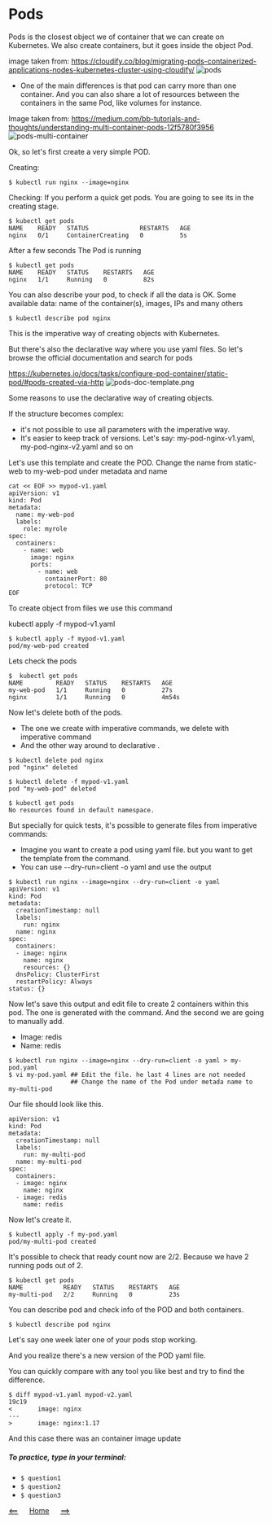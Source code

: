 # Pods

Pods is the closest object we of container that we can create on Kubernetes.
We also create containers, but it goes inside the object Pod.


image taken from: https://cloudify.co/blog/migrating-pods-containerized-applications-nodes-kubernetes-cluster-using-cloudify/
![pods](images/pods.png)

- One of the main differences is that pod can carry more than one container.
And you can also share a lot of resources between the containers in the same Pod, like volumes for instance.

Image taken from: https://medium.com/bb-tutorials-and-thoughts/understanding-multi-container-pods-12f5780f3956
![pods-multi-container](images/pods-multi-container.png)

Ok, so let's first create a very simple POD.

Creating:
```
$ kubectl run nginx --image=nginx
```

Checking: 
If you perform a quick get pods. You are going to see its in the creating stage.
```
$ kubectl get pods
NAME    READY   STATUS              RESTARTS   AGE
nginx   0/1     ContainerCreating   0          5s
```

After a few seconds
The Pod is running
```
$ kubectl get pods
NAME    READY   STATUS    RESTARTS   AGE
nginx   1/1     Running   0          82s
```

You can also describe your pod, to check if all the data is OK.
Some available data: name of the container(s), images, IPs and many others

```
$ kubectl describe pod nginx
```

This is the imperative way of creating objects with Kubernetes.

But there's also the declarative way where you use yaml files.
So let's browse the official documentation and search for pods

https://kubernetes.io/docs/tasks/configure-pod-container/static-pod/#pods-created-via-http
![pods-doc-template.png](images/pods-doc-template.png)

Some reasons to use the declarative way of creating objects.

If the structure becomes complex: 

- it's not possible to use all parameters with the imperative way.
- It's easier to keep track of versions.
  Let's say: my-pod-nginx-v1.yaml, my-pod-nginx-v2.yaml and so on


Let's use this template and create the POD.
Change the name from static-web to my-web-pod under metadata and name

```
cat << EOF >> mypod-v1.yaml
apiVersion: v1
kind: Pod
metadata:
  name: my-web-pod
  labels:
    role: myrole
spec:
  containers:
    - name: web
      image: nginx
      ports:
        - name: web
          containerPort: 80
          protocol: TCP
EOF
```

To create object from files we use this command

kubectl apply -f mypod-v1.yaml
```
$ kubectl apply -f mypod-v1.yaml
pod/my-web-pod created
```

Lets check the pods

```
$  kubectl get pods
NAME         READY   STATUS    RESTARTS   AGE
my-web-pod   1/1     Running   0          27s
nginx        1/1     Running   0          4m54s
```

Now let's delete both of the pods.

- The one we create with imperative commands, we delete with imperative command
- And the other way around to declarative .

```
$ kubectl delete pod nginx
pod "nginx" deleted

$ kubectl delete -f mypod-v1.yaml
pod "my-web-pod" deleted

$ kubectl get pods
No resources found in default namespace.
```

But specially for quick tests, it's possible to generate files from imperative commands:

- Imagine you want to create a pod using yaml file. but you want to get the template from the command.
- You can use --dry-run=client -o yaml and use the output
```
$ kubectl run nginx --image=nginx --dry-run=client -o yaml
apiVersion: v1
kind: Pod
metadata:
  creationTimestamp: null
  labels:
    run: nginx
  name: nginx
spec:
  containers:
  - image: nginx
    name: nginx
    resources: {}
  dnsPolicy: ClusterFirst
  restartPolicy: Always
status: {}
```
Now let's save this output and edit file to create 2 containers within this pod.
The one is generated with the command. And the second we are going to manually add.
- Image: redis
- Name: redis

```
$ kubectl run nginx --image=nginx --dry-run=client -o yaml > my-pod.yaml
$ vi my-pod.yaml ## Edit the file. he last 4 lines are not needed
                 ## Change the name of the Pod under metada name to my-multi-pod   
```

Our file should look like this.

```
apiVersion: v1
kind: Pod
metadata:
  creationTimestamp: null
  labels:
    run: my-multi-pod  
  name: my-multi-pod  
spec:
  containers:
  - image: nginx
    name: nginx
  - image: redis
    name: redis
```

Now let's create it.
```
$ kubectl apply -f my-pod.yaml
pod/my-multi-pod created
```

It's possible to check that ready count now are 2/2.
Because we have 2 running pods out of 2.

```
$ kubectl get pods
NAME           READY   STATUS    RESTARTS   AGE
my-multi-pod   2/2     Running   0          23s
```

You can describe pod and check info of the POD and both containers.

```
$ kubectl describe pod nginx
```

Let's say one week later one of your pods stop working.

And you realize there's a new version of the POD yaml file.

You can quickly compare with any tool you like best and try to find the difference.

```
$ diff mypod-v1.yaml mypod-v2.yaml
19c19
<       image: nginx
---
>       image: nginx:1.17

```

And this case there was an container image update

##### To practice, type in your terminal:
- `$ question1`
- `$ question2`
- `$ question3`

[<==](../..//README.md) 
&emsp; 
[Home](../../README.md) 
&emsp; 
[==>](05.Replica-set.md)